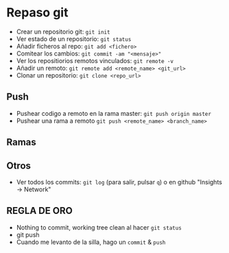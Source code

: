 # Repaso git

* Crear un repositorio git: `git init`
* Ver estado de un repositorio: `git status`
* Añadir ficheros al repo: `git add <fichero>`
* Comitear los cambios: `git commit -am "<mensaje>"`
* Ver los repositiorios remotos vinculados: `git remote -v`
* Añadir un remoto: `git remote add <remote_name> <git_url>`
* Clonar un repositorio: `git clone <repo_url>`

## Push

* Pushear codigo a remoto en la rama master: `git push origin master`
* Pushear una rama a remoto `git push <remote_name> <branch_name>`

## Ramas

## Otros
* Ver todos los commits: `git log` (para salir, pulsar `q`) o en github "Insights -> Network"


## REGLA DE ORO

* Nothing to commit, working tree clean al hacer `git status`
* git push
* Cuando me levanto de la silla, hago un `commit` & `push`


